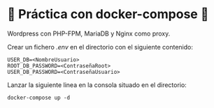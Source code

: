 # :whale: Práctica con docker-compose :whale:

Wordpress con PHP-FPM, MariaDB y Nginx como proxy.

Crear un fichero _.env_ en el directorio con el siguiente contenido:

```
USER_DB=<NombreUsuario>
ROOT_DB_PASSWORD=<ContraseñaRoot>
USER_DB_PASSWORD=<ContraseñaUsuario>
```

Lanzar la siguiente linea en la consola situado en el directorio:

```
docker-compose up -d
```
